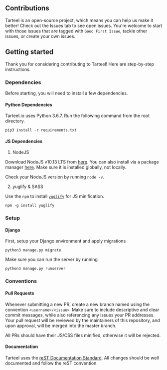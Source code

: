 ## Contributions

Tarteel is an open-source project, which means you can help us make it better! 
Check out the Issues tab to see open issues. 
You're welcome to start with those issues that are tagged with `Good First Issue`, 
tackle other issues, or create your own issues.

## Getting started
Thank you for considering contributing to Tarteel! Here are step-by-step instructions.

### Dependencies
Before starting, you will need to install a few dependencies.

#### Python Dependencies
Tarteel.io uses Python 3.6.7. Run the following command from the root directory.
```commandline
pip3 install -r requirements.txt
```

#### JS Dependencies
1. NodeJS

Download NodeJS v10.13 LTS from [here](https://nodejs.org/en/).
You can also install via a package manager [here](https://nodejs.org/en/download/package-manager/). 
Make sure it is installed globally, not locally.

Check your NodeJS version by running `node -v`.

2. yuglify & SASS

Use the `npm` to install [`yuglify`](https://github.com/yui/yuglify) for JS minification.
```commandline
npm -g install yuglify
```

### Setup
#### Django
First, setup your Django environment and apply migrations
```commandline
python3 manage.py migrate
```
Make sure you can run the server by running
```commandline
python3 manage.py runserver
```

### Conventions

#### Pull Requests
Whenever submitting a new PR, create a new branch named using the convention `<username>/<issue>`.
Make sure to include descriptive and clear commit messages, while also referencing any issues your
PR addresses. Your pull request will be reviewed by the maintainers of this repository, and upon approval, will be merged into the master branch. 

All PRs should have their JS/CSS files minified, otherwise it will be rejected.

#### Documentation
Tarteel uses the [reST Documentation Standard](http://docutils.sourceforge.net/rst.html). 
All changes should be well documented and follow the reST convention.